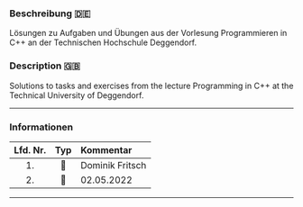 ### Beschreibung :de:
Lösungen zu Aufgaben und Übungen aus der Vorlesung Programmieren in C++ an der Technischen Hochschule Deggendorf.

### Description :gb:
Solutions to tasks and exercises from the lecture Programming in C++ at the Technical University of Deggendorf.

---

### Informationen

| Lfd. Nr. | Typ | Kommentar |
| :---: | :---: | :--- |
| 1. | :bearded_person: | Dominik Fritsch |
| 2. | :date: | 02.05.2022 |

---